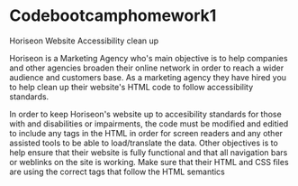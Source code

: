 # Codebootcamphomework1

Horiseon Website Accessibility clean up

Horiseon is a Marketing Agency who's main objective is to help companies and other agencies broaden their online network in order to reach a wider audience and customers base. As a marketing agency they have hired you to help clean up their website's HTML code to follow accessibility standards.

In order to keep Horiseon's website up to accesibility standards for those with and disabilities or impairments, the code must be modified and editied to include any tags in the HTML in order for screen readers and any other assisted tools to be able to load/translate the data. Other objectives is to help ensure that their website is fully functional and that all navigation bars or weblinks on the site is working. Make sure that their HTML and CSS files are using the correct tags that follow the HTML semantics

